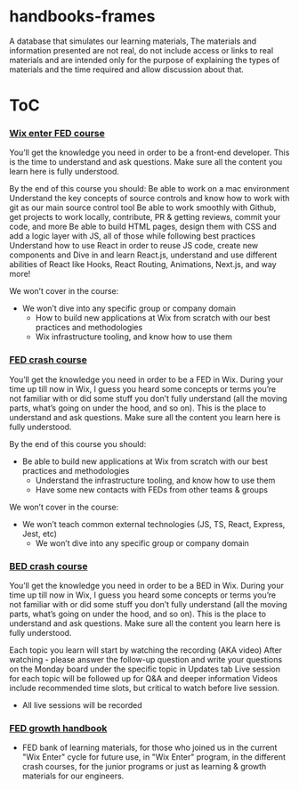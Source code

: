 # handbooks-frames

A database that simulates our learning materials,
The materials and information presented are not real, 
do not include access or links to real materials and are 
intended only for the purpose of explaining the types of 
materials and the time required and allow discussion about that.

# ToC

### [Wix enter FED course](./frames/wix-enter-fed-course.md)

You’ll get the knowledge you need in order to be a front-end developer.
This is the time to understand and ask questions.
Make sure all the content you learn here is fully understood.

By the end of this course you should:
Be able to work on a mac environment
Understand the key concepts of source controls and know how to work with git as our main source control tool
Be able to work smoothly with Github, get projects to work locally, contribute, PR & getting reviews, commit your code, and more
Be able to build HTML pages, design them with CSS and add a logic layer with JS, all of those while following best practices
Understand how to use React in order to reuse JS code, create new components and
Dive in and learn React.js, understand and use different abilities of React like Hooks, React Routing, Animations, Next.js, and way more!

We won’t cover in the course:
- We won’t dive into any specific group or company domain
  - How to build new applications at Wix from scratch with our best practices and methodologies
  - Wix infrastructure tooling, and know how to use them

### [FED crash course](./frames/fed-crash-course.md)

You’ll get the knowledge you need in order to be a FED in Wix. During your time up till now in Wix, I guess you heard some concepts or terms you’re not familiar with or did some stuff you don’t fully understand (all the moving parts, what’s going on under the hood, and so on). This is the place to understand and ask questions. Make sure all the content you learn here is fully understood.

By the end of this course you should:
- Be able to build new applications at Wix from scratch with our best practices and methodologies
  - Understand the infrastructure tooling, and know how to use them
  - Have some new contacts with FEDs from other teams & groups

We won’t cover in the course:
- We won’t teach common external technologies (JS, TS, React, Express, Jest, etc)
  - We won’t dive into any specific group or company domain

### [BED crash course](./frames/bed-crash-course.md)

You’ll get the knowledge you need in order to be a BED in Wix. During your time up till now in Wix, I guess you heard some concepts or terms you’re not familiar with or did some stuff you don’t fully understand (all the moving parts, what’s going on under the hood, and so on). This is the place to understand and ask questions. Make sure all the content you learn here is fully understood.

Each topic you learn will start by watching the recording (AKA video)
After watching - please answer the follow-up question and write your questions on the Monday board under the specific topic in Updates tab
Live session for each topic will be followed up for Q&A and deeper information
Videos include recommended time slots, but critical to watch before live session.
- All live sessions will be recorded


### [FED growth handbook](./frames/fed-growth-handbook.md)

* FED bank of learning materials, for those who joined us in the current "Wix Enter" cycle for future use,
    in "Wix Enter" program, in the different crash courses, 
    for the junior programs or just as learning & growth materials for our engineers.
